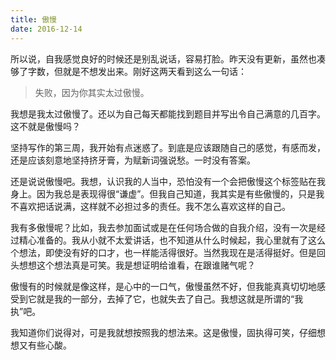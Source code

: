 ```yaml
---
title: 傲慢
date: 2016-12-14
---
```

所以说，自我感觉良好的时候还是别乱说话，容易打脸。昨天没有更新，虽然也凑够了字数，但就是不想发出来。刚好这两天看到这么一句话：


>失败，因为你其实太过傲慢。


我想是我太过傲慢了。还以为自己每天都能找到题目并写出令自己满意的几百字。这不就是傲慢吗？
 

坚持写作的第三周，我开始有点迷惑了。到底是应该跟随自己的感觉，有感而发，还是应该刻意地坚持挤牙膏，为赋新词强说愁。一时没有答案。


还是说说傲慢吧。我想，认识我的人当中，恐怕没有一个会把傲慢这个标签贴在我身上。因为我总是表现得很“谦虚”。但我自己知道，我其实是有些傲慢的，只是我不喜欢把话说满，这样就不必担过多的责任。我不怎么喜欢这样的自己。

 

我有多傲慢呢？比如，我去参加面试或是在任何场合做的自我介绍，没有一次是经过精心准备的。我从小就不太爱讲话，也不知道从什么时候起，我心里就有了这么个想法，即使没有好的口才，也一样能活得很好。当然我现在是活得挺好。但是回头想想这个想法真是可笑。我是想证明给谁看，在跟谁赌气呢？


傲慢有的时候就是像这样，是心中的一口气，傲慢虽然不好，但我能真真切切地感受到它就是我的一部分，去掉了它，也就失去了自己。我想这就是所谓的“我执”吧。


我知道你们说得对，可是我就想按照我的想法来。这是傲慢，固执得可笑，仔细想想又有些心酸。
